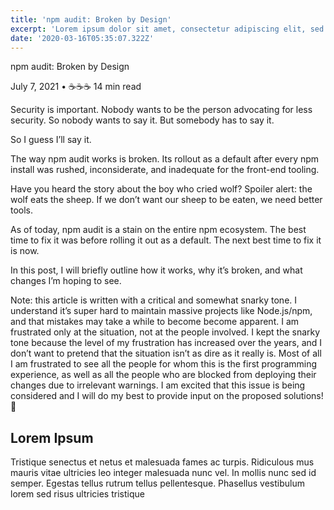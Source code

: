 ```yaml
---
title: 'npm audit: Broken by Design'
excerpt: 'Lorem ipsum dolor sit amet, consectetur adipiscing elit, sed do eiusmod tempor incididunt ut labore et dolore magna aliqua. Praesent elementum facilisis leo vel fringilla est ullamcorper eget. At imperdiet dui accumsan sit amet nulla facilities morbi tempus.'
date: '2020-03-16T05:35:07.322Z'
---
```


npm audit: Broken by Design

July 7, 2021 • ☕️☕️☕️ 14 min read

Security is important. Nobody wants to be the person advocating for less security. So nobody wants to say it. But somebody has to say it.

So I guess I’ll say it.

The way npm audit works is broken. Its rollout as a default after every npm install was rushed, inconsiderate, and inadequate for the front-end tooling.

Have you heard the story about the boy who cried wolf? Spoiler alert: the wolf eats the sheep. If we don’t want our sheep to be eaten, we need better tools.

As of today, npm audit is a stain on the entire npm ecosystem. The best time to fix it was before rolling it out as a default. The next best time to fix it is now.

In this post, I will briefly outline how it works, why it’s broken, and what changes I’m hoping to see.

Note: this article is written with a critical and somewhat snarky tone. I understand it’s super hard to maintain massive projects like Node.js/npm, and that mistakes may take a while to become become apparent. I am frustrated only at the situation, not at the people involved. I kept the snarky tone because the level of my frustration has increased over the years, and I don’t want to pretend that the situation isn’t as dire as it really is. Most of all I am frustrated to see all the people for whom this is the first programming experience, as well as all the people who are blocked from deploying their changes due to irrelevant warnings. I am excited that this issue is being considered and I will do my best to provide input on the proposed solutions! 💜

## Lorem Ipsum

Tristique senectus et netus et malesuada fames ac turpis. Ridiculous mus mauris vitae ultricies leo integer malesuada nunc vel. In mollis nunc sed id semper. Egestas tellus rutrum tellus pellentesque. Phasellus vestibulum lorem sed risus ultricies tristique
